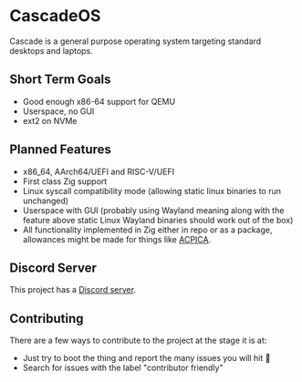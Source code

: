 # CascadeOS

Cascade is a general purpose operating system targeting standard desktops and laptops.

## Short Term Goals
- Good enough x86-64 support for QEMU
- Userspace, no GUI
- ext2 on NVMe

## Planned Features
- x86_64, AArch64/UEFI and RISC-V/UEFI
- First class Zig support
- Linux syscall compatibility mode (allowing static linux binaries to run unchanged)
- Userspace with GUI (probably using Wayland meaning along with the feature above static Linux Wayland binaries should work out of the box)
- All functionality implemented in Zig either in repo or as a package, allowances might be made for things like [ACPICA](https://acpica.org/).

## Discord Server
This project has a [Discord server](https://discord.gg/GZMm2FS3).

## Contributing
There are a few ways to contribute to the project at the stage it is at:
- Just try to boot the thing and report the many issues you will hit 💩
- Search for issues with the label "contributor friendly"
